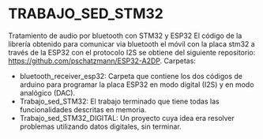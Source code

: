 # TRABAJO_SED_STM32
 Tratamiento de audio por bluetooth con STM32 y ESP32
El código de la librería obtenido para comunicar via bluetooth el móvil con la placa stm32 a través de la ESP32 con el protocolo I2S se obtiene del siguiente repositorio: https://github.com/pschatzmann/ESP32-A2DP. 
Carpetas:
- bluetooth_receiver_esp32: Carpeta que contiene los dos códigos de arduino para programar la placa ESP32 en modo digital (I2S) y en modo analógico (DAC).
- Trabajo_sed_STM32: El trabajo terminado que tiene todas las funcionalidades descritas en memoria.
- Trabajo_sed_STM32_DIGITAL: Un proyecto cuya idea era resolver problemas utilizando datos digitales, sin terminar.
